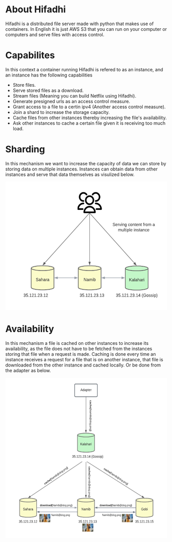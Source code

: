 # About Hifadhi
Hifadhi is a distributed file server made with python that makes use of containers. In English it is just AWS S3 that you can run on your computer or computers and serve files with access control.

# Capabilites
In this context a container running Hifadhi is refered to as an instance, and an instance has the following capabilities
- Store files.
- Serve stored files as a download.
- Stream files (Meaning you can build Netflix using Hifadhi).
- Generate presigned urls as an access control measure.
- Grant access to a file to a certin ipv4 (Another access control measure).
- Join a shard to increase the storage capacity.
- Cache files from other instances thereby increasing the file's availability.
- Ask other instances to cache a certain file given it is receiving too much load.

# Sharding

In this mechanism we want to increase the capacity of data we can store by storing data on multiple instances. Instances can obtain data from other instances and serve that data themselves as visulized below.

<img src="/Docs/Images/multi_instance.png" height="400px"/>

# Availability

In this mechanism a file is cached on other instances to increase its availability, as the file does not have to be fetched from the instances storing that file when a request is made. Caching is done every time an instance receives a request for a file that is on another instance, that file is downloaded from the other instance and cached locally. Or be done from the adapter as below.

<img src="/Docs/Images/shard_caching.png" height="500px"/>
